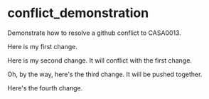 # conflict_demonstration
Demonstrate how to resolve a github conflict to CASA0013. 

Here is my first change. 

Here is my second change. It will conflict with the first change. 

Oh, by the way, here's the third change. It will be pushed together. 

Here's the fourth change. 